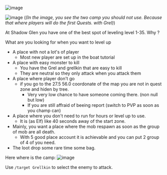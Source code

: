 ![image](https://github.com/EloiStree/HelloWarcraftQAXR/assets/20149493/b3ee0283-6340-49aa-bdbb-ba45d3df157b)

![image](https://github.com/EloiStree/HelloWarcraftQAXR/assets/20149493/6fb3bfe9-ed20-4254-a0ec-c79aa70cf028)
(_(In the image, you see the two camp you should not use. Because that where players will do the first Quests. with Grel)_)


At Shadow Glen you have one of the best spot of leveling level 1-35.
Why ?

What are you looking for when you want to level up
- A place with not a lot's of player
  - Most new player are set up in the boat tutorial
- A place with easy monster to kill
  - You have the Grel and grellkin  that are easy to kill
  - They are neutral so they only attack when you attack them
- A place where player don't go
  - if you go to the 27.5 56.0 coordonate of the map you are not in quest zone and hiden by tree.
    - Very very low chance to have someone coming there. (non null but low)
    - If you are still affraid of beeing report (switch to PVP as soon as you champ can)
- A place where you don't need to run for hours or level up to use.
  - It is (as Elf) like 40 seconds away of the start zone. 
- Mainly, you want a place where the mob respawn as soon as the group of mob are all death.
  - With 5 good place account it is achievable and you can put 2 group of 4 of you need.
- The loot drop some rare time some bag.

  

Here where is the camp:
![image](https://github.com/EloiStree/HelloWarcraftQAXR/assets/20149493/fb7257e0-e861-4f23-9d6b-962a05789aeb)


Use `/target Grellkin` to select the enemy to attack.


